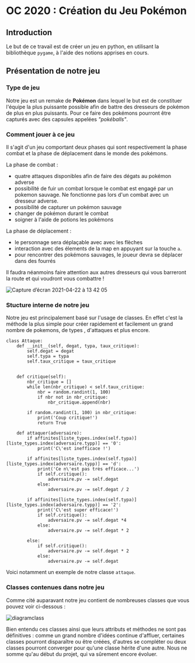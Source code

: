 # OC 2020 : Création du Jeu Pokémon

## Introduction

Le but de ce travail est de créer un jeu en python, en utilisant la bibliothèque ``pygame``, à l'aide des notions apprises en cours.


## Présentation de notre jeu

### Type de jeu
Notre jeu est un remake de **Pokémon** dans lequel le but est de constituer l'équipe la plus puissante possible afin de battre des dresseurs de pokémon de plus en plus puissants. Pour ce faire des pokémons pourront être capturés avec des capsules appelées *"pokéballs"*.


### Comment jouer à ce jeu
Il s'agit d'un jeu comportant deux phases qui sont respectivement la phase combat et la phase de déplacement dans le monde des pokémons.

La phase de combat :
- quatre attaques disponibles afin de faire des dégats au pokémon adverse
- possibilité de fuir un combat lorsque le combat est engagé par un pokemon sauvage. Ne fonctionne pas lors d'un combat avec un dresseur adverse. 
- possibilité de capturer un pokémon sauvage
- changer de pokémon durant le combat
- soigner à l'aide de potions les pokémons

La phase de déplacement :
- le personnage sera déplaçable avec avec les flèches
- interaction avec des élements de la map en appuyant sur la touche ``a``.
- pour rencontrer des pokémons sauvages, le joueur devra se déplacer dans des fourrés

Il faudra néanmoins faire attention aux autres dresseurs qui vous barreront la route et qui voudront vous combattre !

![Capture d’écran 2021-04-22 à 13 42 05](https://user-images.githubusercontent.com/77661971/115709310-5f463280-a371-11eb-8dcb-68ebccc7da8f.png)

### Stucture interne de notre jeu
Notre jeu est principalement basé sur l'usage de classes. En effet c'est la méthode la plus simple pour créer rapidement et facilement un grand nombre de pokemons, de types , d'attaques et plus encore.

    class Attaque:       
        def __init__(self, degat, typa, taux_critique):
            self.degat = degat
            self.typa = typa
            self.taux_critique = taux_critique


        def critique(self):
            nbr_critique = []
            while len(nbr_critique) < self.taux_critique:
                nbr = random.randint(1, 100)
                if nbr not in nbr_critique:
                    nbr_critique.append(nbr)

            if random.randint(1, 100) in nbr_critique:
                print('Coup critique!')
                return True

        def attaquer(adversaire):
            if affinites[liste_types.index(self.typa)][liste_types.index(adversaire.typp)] == '0':
                print('C\'est inefficace !')

            if affinites[liste_types.index(self.typa)][liste_types.index(adversaire.typp)] == 'd':
                print('Ce n\'est pas très efficace...')
                if self.critique():
                    adversaire.pv -= self.degat
                else:
                    adversaire.pv -= self.degat / 2

            if affinites[liste_types.index(self.typa)][liste_types.index(adversaire.typp)] == '2':
                print('C\'est super efficace!')
                if self.critique():
                    adversaire.pv -= self.degat *4
                else:
                    adversaire.pv -= self.degat * 2

            else:
                if self.critique():
                    adversaire.pv -= self.degat * 2
                else:
                    adversaire.pv -= self.degat

Voici notamment un exemple de notre classe ``attaque``. 


### Classes contenues dans notre jeu

Comme cité auparavant notre jeu contient de nombreuses classes que vous pouvez voir ci-dessous :

![diagramclass](https://user-images.githubusercontent.com/77661971/115594923-99aec180-a2d6-11eb-92c5-4389971a0620.JPG)

Bien entendu ces classes ainsi que leurs attributs et méthodes ne sont pas définitives : comme un grand nombre d'idées continue d'affluer, certaines classes pourront disparaître ou être créées, d'autres se compléter ou deux classes pourront converger pour qu'une classe hérite d'une autre. Nous ne somme qu'au début du projet, qui va sûrement encore évoluer.

